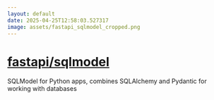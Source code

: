 ```yaml
---
layout: default
date: 2025-04-25T12:58:03.527317
image: assets/fastapi_sqlmodel_cropped.png
---
```


# [fastapi/sqlmodel](https://github.com/fastapi/sqlmodel)

SQLModel for Python apps, combines SQLAlchemy and Pydantic for working with databases
